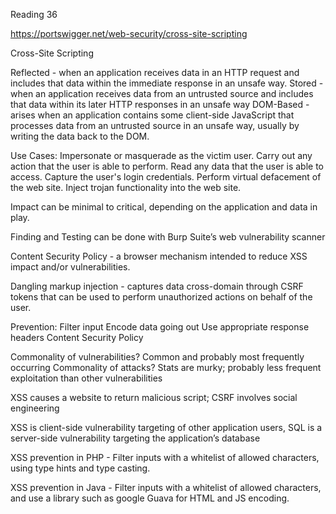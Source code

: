 Reading 36

https://portswigger.net/web-security/cross-site-scripting 

Cross-Site Scripting

Reflected - when an application receives data in an HTTP request and includes that data within the immediate response in an unsafe way.
Stored - when an application receives data from an untrusted source and includes that data within its later HTTP responses in an unsafe way
DOM-Based - arises when an application contains some client-side JavaScript that processes data from an untrusted source in an unsafe way, usually by writing the data back to the DOM.

Use Cases:
Impersonate or masquerade as the victim user.
Carry out any action that the user is able to perform.
Read any data that the user is able to access.
Capture the user's login credentials.
Perform virtual defacement of the web site.
Inject trojan functionality into the web site.

Impact can be minimal to critical, depending on the application and data in play.

Finding and Testing can be done with Burp Suite’s web vulnerability scanner

Content Security Policy - a browser mechanism intended to reduce XSS impact and/or vulnerabilities. 

Dangling markup injection - captures data cross-domain through CSRF tokens that can be used to perform unauthorized actions on behalf of the user.

Prevention: 
Filter input
Encode data going out
Use appropriate response headers
Content Security Policy

Commonality of vulnerabilities? Common and probably most frequently occurring
Commonality of attacks? Stats are murky; probably less frequent exploitation than other vulnerabilities

XSS causes a website to return malicious script; CSRF involves social engineering

XSS is client-side vulnerability targeting of other application users, SQL is a server-side vulnerability targeting the application’s database

XSS prevention in PHP - Filter inputs with a whitelist of allowed characters, using type hints and type casting.

XSS prevention in Java - Filter inputs with a whitelist of allowed characters, and use a library such as google Guava for HTML and JS encoding.
